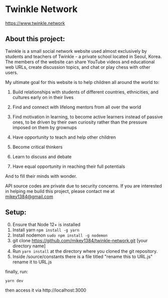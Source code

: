 # Twinkle Network

https://www.twinkle.network

## About this project:

Twinkle is a small social network website used almost exclusively by students and teachers of Twinkle - a private school located in Seoul, Korea. The members of the website can share YouTube videos and educational web URLs, create discussion topics, and chat or play chess with other users.

My ultimate goal for this website is to help children all around the world to:

1. Build relationships with students of different countries, ethnicities, and cultures early on in their lives

2. Find and connect with lifelong mentors from all over the world

3. Find motivation in learning, to become active learners instead of passive ones, to be driven by their own curiosity rather than the pressure imposed on them by grownups

4. Have opportunity to teach and help other children

5. Become critical thinkers

6. Learn to discuss and debate

7. Have equal opportunity in reaching their full potentials

And to fill their minds with wonder.

API source codes are private due to security concerns. If you are interested in helping me build this project, please contact me at mikey1384@gmail.com

## Setup:

0. Ensure that Node 12+ is installed
1. Install yarn `npm install -g yarn`
1. Install nodemon `sudo npm install -g nodemon`
1. git clone https://github.com/mikey1384/twinkle-network.git [your directory name]
1. Run `yarn install` at the directory where you cloned the git repository.
1. Inside /source/constants there is a file titled "rename this to URL.js" rename it to URL.js

finally, run:

```shell
yarn dev
```

then access it via http://localhost:3000
